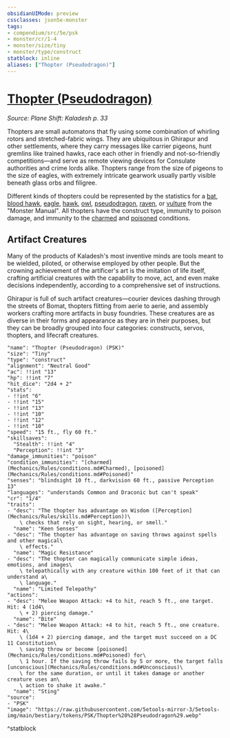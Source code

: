 ```yaml
---
obsidianUIMode: preview
cssclasses: json5e-monster
tags:
- compendium/src/5e/psk
- monster/cr/1-4
- monster/size/tiny
- monster/type/construct
statblock: inline
aliases: ["Thopter (Pseudodragon)"]
---
```

# [Thopter (Pseudodragon)](Mechanics\bestiary\construct/thopter-pseudodragon-psk.md)
*Source: Plane Shift: Kaladesh p. 33*  

Thopters are small automatons that fly using some combination of whirling rotors and stretched-fabric wings. They are ubiquitous in Ghirapur and other settlements, where they carry messages like carrier pigeons, hunt gremlins like trained hawks, race each other in friendly and not-so-friendly competitions—and serve as remote viewing devices for Consulate authorities and crime lords alike. Thopters range from the size of pigeons to the size of eagles, with extremely intricate gearwork usually partly visible beneath glass orbs and filigree.

Different kinds of thopters could be represented by the statistics for a [bat](Mechanics/bestiary/beast/bat.md), [blood hawk](Mechanics/bestiary/beast/blood-hawk.md), [eagle](Mechanics/bestiary/beast/eagle.md), [hawk](Mechanics/bestiary/beast/hawk.md), [owl](Mechanics/bestiary/beast/owl.md), [pseudodragon](Mechanics/bestiary/dragon/pseudodragon.md), [raven](Mechanics/bestiary/beast/raven.md), or [vulture](Mechanics/bestiary/beast/vulture.md) from the "Monster Manual". All thopters have the construct type, immunity to poison damage, and immunity to the [charmed](Mechanics/Rules/conditions.md#Charmed) and [poisoned](Mechanics/Rules/conditions.md#Poisoned) conditions.

## Artifact Creatures

Many of the products of Kaladesh's most inventive minds are tools meant to be wielded, piloted, or otherwise employed by other people. But the crowning achievement of the artificer's art is the imitation of life itself, crafting artificial creatures with the capability to move, act, and even make decisions independently, according to a comprehensive set of instructions.

Ghirapur is full of such artifact creatures—courier devices dashing through the streets of Bomat, thopters flitting from aerie to aerie, and assembly workers crafting more artifacts in busy foundries. These creatures are as diverse in their forms and appearance as they are in their purposes, but they can be broadly grouped into four categories: constructs, servos, thopters, and lifecraft creatures.

```statblock
"name": "Thopter (Pseudodragon) (PSK)"
"size": "Tiny"
"type": "construct"
"alignment": "Neutral Good"
"ac": !!int "13"
"hp": !!int "7"
"hit_dice": "2d4 + 2"
"stats":
- !!int "6"
- !!int "15"
- !!int "13"
- !!int "10"
- !!int "12"
- !!int "10"
"speed": "15 ft., fly 60 ft."
"skillsaves":
  "Stealth": !!int "4"
  "Perception": !!int "3"
"damage_immunities": "poison"
"condition_immunities": "[charmed](Mechanics/Rules/conditions.md#Charmed), [poisoned](Mechanics/Rules/conditions.md#Poisoned)"
"senses": "blindsight 10 ft., darkvision 60 ft., passive Perception 13"
"languages": "understands Common and Draconic but can't speak"
"cr": "1/4"
"traits":
- "desc": "The thopter has advantage on Wisdom ([Perception](Mechanics/Rules/skills.md#Perception))\
    \ checks that rely on sight, hearing, or smell."
  "name": "Keen Senses"
- "desc": "The thopter has advantage on saving throws against spells and other magical\
    \ effects."
  "name": "Magic Resistance"
- "desc": "The thopter can magically communicate simple ideas, emotions, and images\
    \ telepathically with any creature within 100 feet of it that can understand a\
    \ language."
  "name": "Limited Telepathy"
"actions":
- "desc": "Melee Weapon Attack: +4 to hit, reach 5 ft., one target. Hit: 4 (1d4\
    \ + 2) piercing damage."
  "name": "Bite"
- "desc": "Melee Weapon Attack: +4 to hit, reach 5 ft., one creature. Hit: 4\
    \ (1d4 + 2) piercing damage, and the target must succeed on a DC 11 Constitution\
    \ saving throw or become [poisoned](Mechanics/Rules/conditions.md#Poisoned) for\
    \ 1 hour. If the saving throw fails by 5 or more, the target falls [unconscious](Mechanics/Rules/conditions.md#Unconscious)\
    \ for the same duration, or until it takes damage or another creature uses an\
    \ action to shake it awake."
  "name": "Sting"
"source":
- "PSK"
"image": "https://raw.githubusercontent.com/5etools-mirror-3/5etools-img/main/bestiary/tokens/PSK/Thopter%20%28Pseudodragon%29.webp"
```
^statblock